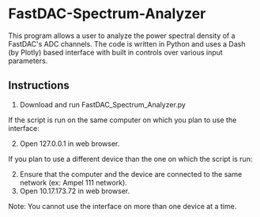 # FastDAC-Spectrum-Analyzer

This program allows a user to analyze the power spectral density of a FastDAC's ADC channels.  The code is written in Python and uses a Dash (by Plotly) based interface with built in controls over various input parameters.

## Instructions

1. Download and run FastDAC_Spectrum_Analyzer.py

If the script is run on the same computer on which you plan to use the interface:

2. Open 127.0.0.1 in web browser.

If you plan to use a different device than the one on which the script is run:

2. Ensure that the computer and the device are connected to the same network (ex: Ampel 111 network).
3. Open 10.17.173.72 in web browser.

Note:  You cannot use the interface on more than one device at a time.
